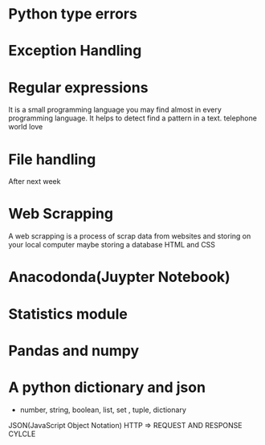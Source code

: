# Python type errors

# Exception Handling

# Regular expressions

It is a small programming language you may find almost in every programming language. It helps to detect find a pattern in a text.
telephone
world love

# File handling

After next week


# Web Scrapping
A web scrapping is a process of scrap data from websites and storing on your local computer maybe storing a database
HTML and CSS

# Anacodonda(Juypter Notebook)
# Statistics module
# Pandas and numpy

# A python dictionary and json
- number, string, boolean, list, set , tuple, dictionary

JSON(JavaScript Object Notation)
HTTP => REQUEST AND RESPONSE CYLCLE
